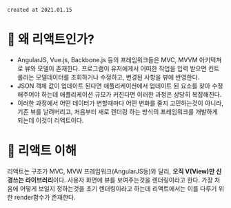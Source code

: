 `created at 2021.01.15`

# 🧐 왜 리액트인가?

- AngularJS, Vue.js, Backbone.js 등의 프레임워크들은 MVC, MVVM 아키텍쳐로 뷰와 모델이 존재한다. 프로그램이 유저에게서 어떠한 작업을 입력 받으면 컨트롤러는 모델데이터를 조회하거나 수정하고, 변경된 사항을 뷰에 반영한다.
- JSON 객체 값이 업데이트 된다면 애플리케이션에서 업데이트 된 요소를 찾아 수정해주어야 하는데 애플리케이션 규모가 커진다면 이러한 과정은 상당히 복잡해진다.
- 이러한 과정에서 어떤 데이터가 변할때마다 어떤 변화를 줄지 고민하는것이 아니라, 기존 뷰를 날려버리고, 처음부터 새로 렌더링 하는 방식의 프레임워크를 개발하게 되는데 이것이 리액트이다.

# 👀 리액트 이해

리액트는 구조가 MVC, MVW 프레임워크(AngularJS등)와 달리, **오직 V(View)만 신경쓰는 라이브러리**이다. 사용자 화면에 뷰를 보여주는것을 렌더링이라고 한다. 가장 처음에 어떻게 보일지 정하는것을 초기 렌더링이라고 하는데 리액트에서는 이를 다루기 위한 render함수가 존재한다.
